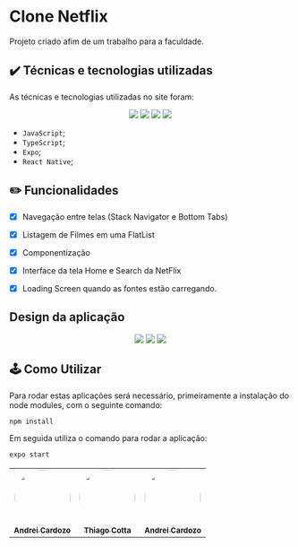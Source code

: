 # Clone Netflix

Projeto criado afim de um trabalho para a faculdade. 

## ✔️ Técnicas e tecnologias utilizadas

As técnicas e tecnologias utilizadas no site foram:

<p align="center">
  <img src="https://img.shields.io/badge/JavaScript-323330?style=for-the-badge&logo=javascript&logoColor=F7DF1E">
  <img src="https://img.shields.io/badge/TypeScript-007ACC?style=for-the-badge&logo=typescript&logoColor=white"/>
  <img src="https://img.shields.io/badge/Expo-1B1F23?style=for-the-badge&logo=expo&logoColor=white"/>
  <img src="https://img.shields.io/badge/React_Native-20232A?style=for-the-badge&logo=react&logoColor=61DAFB"/>
</p>

- `JavaScript`;
- `TypeScript`;
- `Expo`;
- `React Native`;

## ✏️ Funcionalidades
- [X] Navegação entre telas (Stack Navigator e Bottom Tabs)
- [X] Listagem de Filmes em uma FlatList
- [X] Componentização 
- [X] Interface da tela Home e Search da NetFlix
- [X] Loading Screen quando as fontes estão carregando.



## Design da aplicação
<p align="center">
   <img src="https://user-images.githubusercontent.com/67652151/196811625-c384ed07-3cbf-44f4-8a8d-321a3304530a.png"/>
  <img src="https://user-images.githubusercontent.com/67652151/196811953-55871fd2-2568-4ac5-9cef-841795d33cc1.png"/>
  <img src="https://user-images.githubusercontent.com/67652151/196812815-7f8c1323-30f2-4ccf-92da-ab745430a589.png"></>
</p>


## 🕹️ Como Utilizar
Para rodar estas aplicações será necessário, primeiramente a instalação do node modules, com o seguinte comando: 

```bash
npm install
```

Em seguida utiliza o comando para rodar a aplicação:

```bash
expo start 
```

<table align="center">
  <tr>
    <td align="center">
      <a href="https://github.com/AndreiCardozo">
        <img style="border-radius: 50%;" src="https://avatars.githubusercontent.com/u/67652151?v=4" width="100px;" alt=""/><br/><sub><b>Andrei Cardozo</b></sub>
      </a> <br/>
      <a href="https://github.com/AndreiCardozo" title="Andrei Cardozo"></a>
    </td>
      <td align="center">
      <a href="https://github.com/ThiagoCotta">
        <img style="border-radius: 50%;" src="https://avatars.githubusercontent.com/u/67484738?v=4" width="100px;" alt=""/><br/><sub><b>Thiago Cotta</b></sub>
      </a> <br/>
      <a href="https://github.com/ThiagoCotta" title="Thiago Cotta"></a>
    </td>
      <td align="center">
      <a href="https://github.com/AndreiCardozo">
        <img style="border-radius: 50%;" src="https://avatars.githubusercontent.com/u/67652151?v=4" width="100px;" alt=""/><br/><sub><b>Andrei Cardozo</b></sub>
      </a> <br/>
      <a href="https://github.com/AndreiCardozo" title="Andrei Cardozo"></a>
    </td>
</table>
